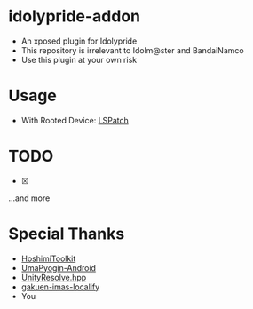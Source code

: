 # idolypride-addon

- An xposed plugin for Idolypride
- This repository is irrelevant to Idolm@ster and BandaiNamco
- Use this plugin at your own risk

# Usage

- With Rooted Device: [LSPatch](https://github.com/LSPosed/LSPatch)


# TODO

- [x] 

...and more


# Special Thanks

- [HoshimiToolkit](https://github.com/MalitsPlus/HoshimiToolkit)
- [UmaPyogin-Android](https://github.com/akemimadoka/UmaPyogin-Android)
- [UnityResolve.hpp](https://github.com/issuimo/UnityResolve.hpp)
- [gakuen-imas-localify](https://github.com/chinosk6/gakuen-imas-localify)
- You

